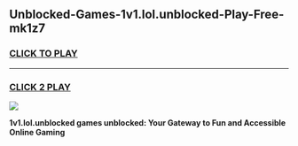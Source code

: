 
## Unblocked-Games-1v1.lol.unblocked-Play-Free-mk1z7
<h3>
<a href="https://premium76.site?title=1v1.lol.unblocked&ref=18A1">CLICK TO PLAY</a></h3>
<hr>

<h3>
<a href="https://premium76.site?title=1v1.lol.unblocked&ref=18A1">CLICK 2 PLAY</a>
  
</h3>

<a href="https://premium76.site?title=1v1.lol.unblocked&ref=18A1"><img src="https://clearcache.store/games.png"></a>


**1v1.lol.unblocked games unblocked: Your Gateway to Fun and Accessible Online Gaming**

